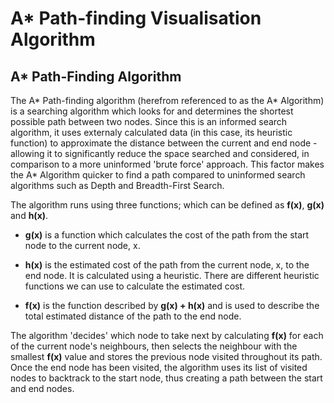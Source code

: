 # A* Path-finding Visualisation Algorithm

## A* Path-Finding Algorithm

The A* Path-finding algorithm (herefrom referenced to as the A* Algorithm) is a searching algorithm which looks for and determines the
shortest possible path between two nodes. Since this is an informed search algorithm, it uses externaly calculated data (in this case, its
heuristic function) to approximate the distance between the current and end node - allowing it to significantly reduce the space searched and
considered, in comparison to a more uninformed 'brute force' approach. This factor makes the A* Algorithm quicker to find a path compared to 
uninformed search algorithms such as Depth and Breadth-First Search.

The algorithm runs using three functions; which can be defined as **f(x)**, **g(x)** and **h(x)**.

* **g(x)** is a function which calculates the cost of the path from the start node to the current node, x.

* **h(x)** is the estimated cost of the path from the current node, x, to the end node. It is calculated using a heuristic. There are different
         heuristic functions we can use to calculate the estimated cost.
         
* **f(x)** is the function described by **g(x) + h(x)** and is used to describe the total estimated distance of the path to the end node.

The algorithm 'decides' which node to take next by calculating **f(x)** for each of the current node's neighbours, then selects the 
neighbour with the smallest **f(x)** value and stores the previous node visited throughout its path. Once the end node has been visited,
the algorithm uses its list of visited nodes to backtrack to the start node, thus creating a path between the start and end nodes.





